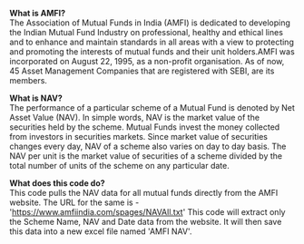 **What is AMFI?**<br/>
The Association of Mutual Funds in India (AMFI) is dedicated to developing the Indian Mutual Fund Industry on professional, healthy and ethical lines and to enhance and maintain standards in all areas with a view to protecting and promoting the interests of mutual funds and their unit holders.AMFI was incorporated on August 22, 1995, as a non-profit organisation. As of now, 45 Asset Management Companies that are registered with SEBI, are its members.

**What is NAV?**<br/>
The performance of a particular scheme of a Mutual Fund is denoted by Net Asset Value (NAV). In simple words, NAV is the market value of the securities held by the scheme. Mutual Funds invest the money collected from investors in securities markets. Since market value of securities changes every day, NAV of a scheme also varies on day to day basis. The NAV per unit is the market value of securities of a scheme divided by the total number of units of the scheme on any particular date.

**What does this code do?**<br/>
This code pulls the NAV data for all mutual funds directly from the AMFI website.
The URL for the same is - 'https://www.amfiindia.com/spages/NAVAll.txt'
This code will extract only the Scheme Name, NAV and Date data from the website. It will then save this data into a new excel file named 'AMFI NAV'.

